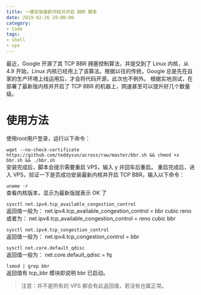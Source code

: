 ```yaml
---
title: 一键安装最新内核并开启 BBR 脚本  
date: 2019-02-26 19:00:00
category:
- Code
tags:
- shell
- vps
---
```


最近，Google 开源了其 TCP BBR 拥塞控制算法，并提交到了 Linux 内核，从 4.9 开始，Linux 内核已经用上了该算法。根据以往的传统，Google 总是先在自家的生产环境上线运用后，才会将代码开源，此次也不例外。
根据实地测试，在部署了最新版内核并开启了 TCP BBR 的机器上，网速甚至可以提升好几个数量级。

# 使用方法
使用root用户登录，运行以下命令：

`wget --no-check-certificate https://github.com/teddysun/across/raw/master/bbr.sh && chmod +x bbr.sh && ./bbr.sh`  
安装完成后，脚本会提示需要重启 VPS，输入 y 并回车后重启。
重启完成后，进入 VPS，验证一下是否成功安装最新内核并开启 TCP BBR，输入以下命令：

`uname -r`  
查看内核版本，显示为最新版就表示 OK 了

`sysctl net.ipv4.tcp_available_congestion_control`  
返回值一般为：
net.ipv4.tcp_available_congestion_control = bbr cubic reno
或者为：
net.ipv4.tcp_available_congestion_control = reno cubic bbr

`sysctl net.ipv4.tcp_congestion_control`  
返回值一般为：
net.ipv4.tcp_congestion_control = bbr

`sysctl net.core.default_qdisc`  
返回值一般为：
net.core.default_qdisc = fq

`lsmod | grep bbr`  
返回值有 tcp_bbr 模块即说明 bbr 已启动。
> 注意：并不是所有的 VPS 都会有此返回值，若没有也属正常。